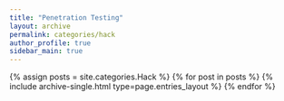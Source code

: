 ```yaml
---
title: "Penetration Testing"
layout: archive
permalink: categories/hack
author_profile: true
sidebar_main: true
---
```



{% assign posts = site.categories.Hack %}
{% for post in posts %} {% include archive-single.html type=page.entries_layout %} {% endfor %}